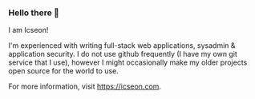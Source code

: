 ### Hello there 👋

I am Icseon!

I'm experienced with writing full-stack web applications, sysadmin & application security. I do not use github frequently (I have my own git service that I use), however I might occasionally make my older projects open source for the world to use.

For more information, visit https://icseon.com.
